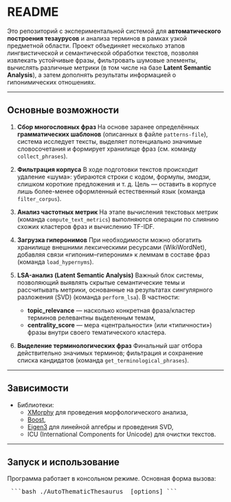 # README

Это репозиторий с экспериментальной системой для **автоматического построения тезаурусов** и анализа терминов в рамках узкой предметной области. Проект объединяет несколько этапов лингвистической и семантической обработки текстов, позволяя извлекать устойчивые фразы, фильтровать шумовые элементы, вычислять различные метрики (в том числе на базе **Latent Semantic Analysis**), а затем дополнять результаты информацией о гипонимических отношениях.

---

## Основные возможности

1. **Сбор многословных фраз**
   На основе заранее определённых **грамматических шаблонов** (описанных в файле `patterns-file`), система исследует тексты, выделяет потенциально значимые словосочетания и формирует хранилище фраз (см. команду `collect_phrases`).

2. **Фильтрация корпуса**
   В ходе подготовки текстов происходит удаление «шума»: убираются строки с кодом, формулы, эмодзи, слишком короткие предложения и т. д. Цель — оставить в корпусе лишь более-менее оформленный естественный язык (команда `filter_corpus`).

3. **Анализ частотных метрик**
   На этапе вычисления текстовых метрик (команда `compute_text_metrics`) выполняются операции по слиянию схожих кластеров фраз и вычислению TF-IDF.

4. **Загрузка гиперонимов**
   При необходимости можно обогатить хранилище внешними лексическими ресурсами (WikiWordNet), добавляя связи «гипоним–гипероним» к леммам в составе фраз (команда `load_hypernyms`).

5. **LSA-анализ (Latent Semantic Analysis)**
   Важный блок системы, позволяющий выявлять скрытые семантические темы и рассчитывать метрики, основанные на результатах сингулярного разложения (SVD) (команда `perform_lsa`). В частности:
   - **topic_relevance** — насколько конкретная фраза/кластер терминов релевантны выделенным темам,
   - **centrality_score** — мера «центральности» (или «типичности») фразы внутри своего тематического кластера.

6. **Выделение терминологических фраз**
   Финальный шаг отбора действительно значимых терминов; фильтрация и сохранение списка кандидатов (команда `get_terminological_phrases`).

---

## Зависимости
- Библиотеки:
  - [XMorphy](https://github.com/alesapin/XMorphy) для проведения морфологического анализа,
  - [Boost](https://www.boost.org/),
  - [Eigen3](https://eigen.tuxfamily.org/) для линейной алгебры и проведения SVD,
  - ICU (International Components for Unicode) для очистки текстов.

---

## Запуск и использование
Программа работает в консольном режиме. Основная форма вызова:
<pre> ```bash ./AutoThematicThesaurus <command> [options] ``` </pre>